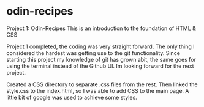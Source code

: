 # odin-recipes

Project 1: Odin-Recipes
This is an introduction to the foundation of HTML & CSS

Project 1 completed, the coding was very straight forward. The only 
thing I considered the hardest was getting use to the git functionality.
Since starting this project my knowledge of git has grown abit, the same goes for using the terminal instead of the Github UI. 
Im looking forward for the next project.

Created a CSS directory to separate .css files from the rest. Then linked the style.css to the index.html, so I was able to add CSS to the main page.
A little bit of google was used to achieve some styles.
